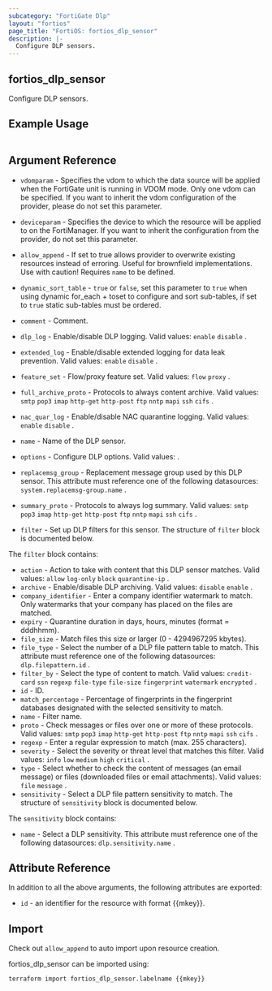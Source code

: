 ```yaml
---
subcategory: "FortiGate Dlp"
layout: "fortios"
page_title: "FortiOS: fortios_dlp_sensor"
description: |-
  Configure DLP sensors.
---
```


## fortios_dlp_sensor
Configure DLP sensors.

## Example Usage

```hcl

```

## Argument Reference
* `vdomparam` - Specifies the vdom to which the data source will be applied when the FortiGate unit is running in VDOM mode. Only one vdom can be specified. If you want to inherit the vdom configuration of the provider, please do not set this parameter.
* `deviceparam` - Specifies the device to which the resource will be applied to on the FortiManager. If you want to inherit the configuration from the provider, do not set this parameter.
* `allow_append` - If set to true allows provider to overwrite existing resources instead of erroring. Useful for brownfield implementations. Use with caution! Requires `name` to be defined.
* `dynamic_sort_table` - `true` or `false`, set this parameter to `true` when using dynamic for_each + toset to configure and sort sub-tables, if set to `true` static sub-tables must be ordered.

* `comment` - Comment.
* `dlp_log` - Enable/disable DLP logging. Valid values: `enable` `disable` .
* `extended_log` - Enable/disable extended logging for data leak prevention. Valid values: `enable` `disable` .
* `feature_set` - Flow/proxy feature set. Valid values: `flow` `proxy` .
* `full_archive_proto` - Protocols to always content archive. Valid values: `smtp` `pop3` `imap` `http-get` `http-post` `ftp` `nntp` `mapi` `ssh` `cifs` .
* `nac_quar_log` - Enable/disable NAC quarantine logging. Valid values: `enable` `disable` .
* `name` - Name of the DLP sensor.
* `options` - Configure DLP options. Valid values: .
* `replacemsg_group` - Replacement message group used by this DLP sensor. This attribute must reference one of the following datasources: `system.replacemsg-group.name` .
* `summary_proto` - Protocols to always log summary. Valid values: `smtp` `pop3` `imap` `http-get` `http-post` `ftp` `nntp` `mapi` `ssh` `cifs` .
* `filter` - Set up DLP filters for this sensor. The structure of `filter` block is documented below.

The `filter` block contains:

* `action` - Action to take with content that this DLP sensor matches. Valid values: `allow` `log-only` `block` `quarantine-ip` .
* `archive` - Enable/disable DLP archiving. Valid values: `disable` `enable` .
* `company_identifier` - Enter a company identifier watermark to match. Only watermarks that your company has placed on the files are matched.
* `expiry` - Quarantine duration in days, hours, minutes (format = dddhhmm).
* `file_size` - Match files this size or larger (0 - 4294967295 kbytes).
* `file_type` - Select the number of a DLP file pattern table to match. This attribute must reference one of the following datasources: `dlp.filepattern.id` .
* `filter_by` - Select the type of content to match. Valid values: `credit-card` `ssn` `regexp` `file-type` `file-size` `fingerprint` `watermark` `encrypted` .
* `id` - ID.
* `match_percentage` - Percentage of fingerprints in the fingerprint databases designated with the selected sensitivity to match.
* `name` - Filter name.
* `proto` - Check messages or files over one or more of these protocols. Valid values: `smtp` `pop3` `imap` `http-get` `http-post` `ftp` `nntp` `mapi` `ssh` `cifs` .
* `regexp` - Enter a regular expression to match (max. 255 characters).
* `severity` - Select the severity or threat level that matches this filter. Valid values: `info` `low` `medium` `high` `critical` .
* `type` - Select whether to check the content of messages (an email message) or files (downloaded files or email attachments). Valid values: `file` `message` .
* `sensitivity` - Select a DLP file pattern sensitivity to match. The structure of `sensitivity` block is documented below.

The `sensitivity` block contains:

* `name` - Select a DLP sensitivity. This attribute must reference one of the following datasources: `dlp.sensitivity.name` .

## Attribute Reference

In addition to all the above arguments, the following attributes are exported:
* `id` - an identifier for the resource with format {{mkey}}.

## Import

Check out `allow_append` to auto import upon resource creation.

fortios_dlp_sensor can be imported using:
```sh
terraform import fortios_dlp_sensor.labelname {{mkey}}
```
